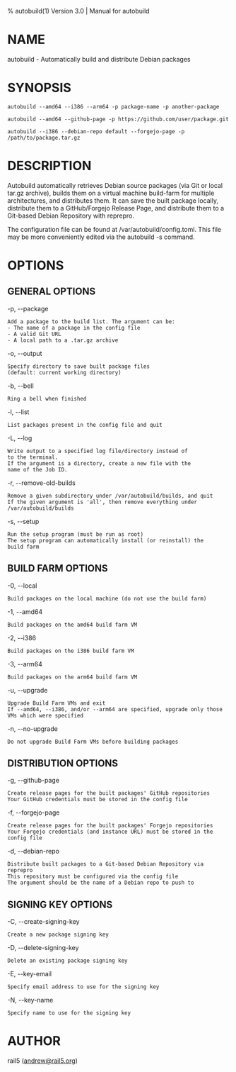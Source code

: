 % autobuild(1) Version 3.0 | Manual for autobuild
# NAME
autobuild \- Automatically build and distribute Debian packages

# SYNOPSIS
`autobuild --amd64 --i386 --arm64 -p package-name -p another-package`

`autobuild --amd64 --github-page -p https://github.com/user/package.git`

`autobuild --i386 --debian-repo default --forgejo-page -p /path/to/package.tar.gz`

# DESCRIPTION
Autobuild automatically retrieves Debian source packages (via Git or local tar.gz archive), builds them on a virtual machine build-farm for multiple architectures, and distributes them. It can save the built package locally, distribute them to a GitHub/Forgejo Release Page, and distribute them to a Git-based Debian Repository with reprepro.

The configuration file can be found at /var/autobuild/config.toml. This file may be more conveniently edited via the autobuild -s command.

# OPTIONS

## GENERAL OPTIONS
-p, \--package

    Add a package to the build list. The argument can be:
    - The name of a package in the config file
    - A valid Git URL
    - A local path to a .tar.gz archive

-o, \--output

    Specify directory to save built package files
    (default: current working directory)

-b, \--bell

    Ring a bell when finished

-l, \--list

    List packages present in the config file and quit

-L, \--log

    Write output to a specified log file/directory instead of
    to the terminal.
    If the argument is a directory, create a new file with the
    name of the Job ID.

-r, \--remove-old-builds

    Remove a given subdirectory under /var/autobuild/builds, and quit
    If the given argument is 'all', then remove everything under
    /var/autobuild/builds

-s, \--setup

    Run the setup program (must be run as root)
    The setup program can automatically install (or reinstall) the
    build farm

## BUILD FARM OPTIONS
-0, \--local

    Build packages on the local machine (do not use the build farm)

-1, \--amd64

    Build packages on the amd64 build farm VM

-2, \--i386

    Build packages on the i386 build farm VM

-3, \--arm64

    Build packages on the arm64 build farm VM

-u, \--upgrade

    Upgrade Build Farm VMs and exit
    If --amd64, --i386, and/or --arm64 are specified, upgrade only those VMs which were specified

-n, \--no-upgrade

    Do not upgrade Build Farm VMs before building packages

## DISTRIBUTION OPTIONS
-g, \--github-page

    Create release pages for the built packages' GitHub repositories
    Your GitHub credentials must be stored in the config file

-f, \--forgejo-page

    Create release pages for the built packages' Forgejo repositories
    Your Forgejo credentials (and instance URL) must be stored in the
    config file

-d, \--debian-repo

    Distribute built packages to a Git-based Debian Repository via
    reprepro
    This repository must be configured via the config file
    The argument should be the name of a Debian repo to push to

## SIGNING KEY OPTIONS
-C, \--create-signing-key

    Create a new package signing key

-D, \--delete-signing-key

    Delete an existing package signing key

-E, \--key-email

    Specify email address to use for the signing key

-N, \--key-name

    Specify name to use for the signing key

# AUTHOR
rail5 (andrew@rail5.org)
